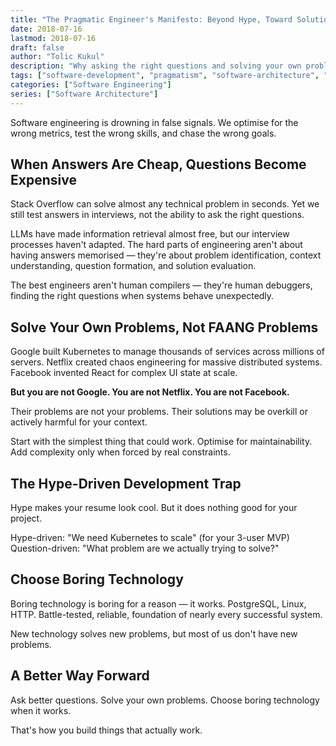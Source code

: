 ```yaml
---
title: "The Pragmatic Engineer's Manifesto: Beyond Hype, Toward Solutions"
date: 2018-07-16
lastmod: 2018-07-16
draft: false
author: "Tolic Kukul"
description: "Why asking the right questions and solving your own problems matters more than following trends or memorising algorithms."
tags: ["software-development", "pragmatism", "software-architecture", "interviews", "problem-solving", "career"]
categories: ["Software Engineering"]
series: ["Software Architecture"]
---
```


Software engineering is drowning in false signals. We optimise for the wrong metrics, test the wrong skills, and chase the wrong goals.

## When Answers Are Cheap, Questions Become Expensive

Stack Overflow can solve almost any technical problem in seconds. Yet we still test answers in interviews, not the ability to ask the right questions.

LLMs have made information retrieval almost free, but our interview processes haven't adapted. The hard parts of engineering aren't about having answers memorised  —  they're about problem identification, context understanding, question formation, and solution evaluation.

The best engineers aren't human compilers  —  they're human debuggers, finding the right questions when systems behave unexpectedly.

## Solve Your Own Problems, Not FAANG Problems

Google built Kubernetes to manage thousands of services across millions of servers. Netflix created chaos engineering for massive distributed systems. Facebook invented React for complex UI state at scale.

**But you are not Google. You are not Netflix. You are not Facebook.**

Their problems are not your problems. Their solutions may be overkill or actively harmful for your context.

Start with the simplest thing that could work. Optimise for maintainability. Add complexity only when forced by real constraints.

## The Hype-Driven Development Trap

Hype makes your resume look cool. But it does nothing good for your project.

Hype-driven: "We need Kubernetes to scale" (for your 3-user MVP)
Question-driven: "What problem are we actually trying to solve?"

## Choose Boring Technology

Boring technology is boring for a reason  —  it works. PostgreSQL, Linux, HTTP. Battle-tested, reliable, foundation of nearly every successful system.

New technology solves new problems, but most of us don't have new problems.

## A Better Way Forward

Ask better questions. Solve your own problems. Choose boring technology when it works.

That's how you build things that actually work.
